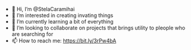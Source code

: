 - 👋 Hi, I’m @StelaCaramihai
- 👀 I’m interested in creating invating things
- 🌱 I’m currently learning a bit of everything
- 💞️ I’m looking to collaborate on projects that brings utility to pleople who are searching for
- 📫 How to reach me: https://bit.ly/3rPw4bA

<!---
StelaCaramihai/StelaCaramihai is a ✨ special ✨ repository because its `README.md` (this file) appears on your GitHub profile.
You can click the Preview link to take a look at your changes.
--->
